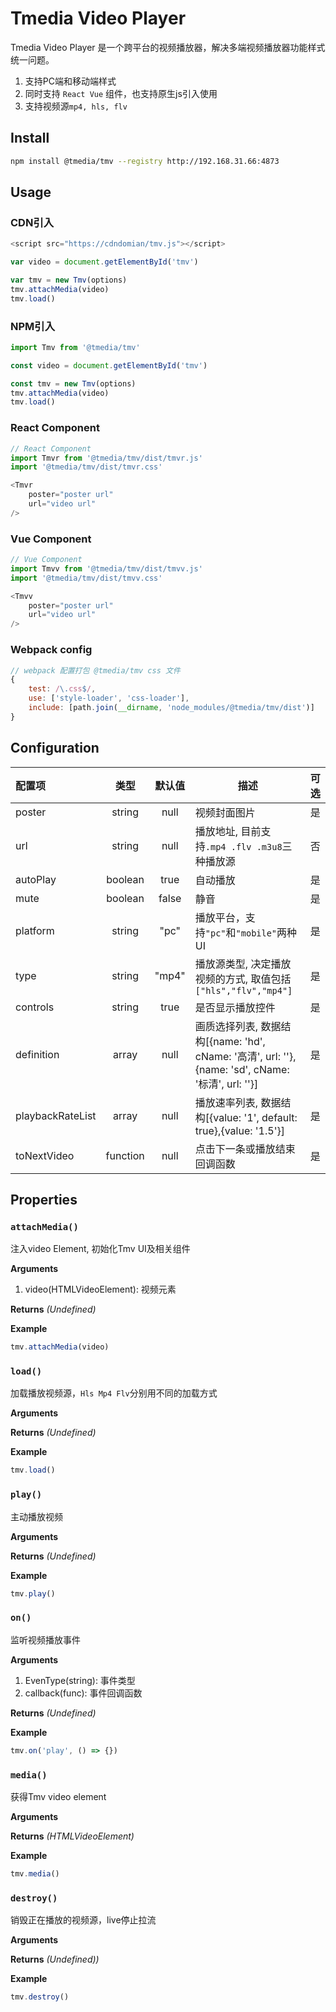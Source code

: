 # Tmedia Video Player

Tmedia Video Player 是一个跨平台的视频播放器，解决多端视频播放器功能样式统一问题。
1. 支持PC端和移动端样式
2. 同时支持 `React Vue` 组件，也支持原生js引入使用
3. 支持视频源`mp4, hls, flv`

## Install

```bash
npm install @tmedia/tmv --registry http://192.168.31.66:4873
```

## Usage

### CDN引入

```javascript
<script src="https://cdndomian/tmv.js"></script>

var video = document.getElementById('tmv')

var tmv = new Tmv(options)
tmv.attachMedia(video)
tmv.load()
```

### NPM引入

```javascript
import Tmv from '@tmedia/tmv'

const video = document.getElementById('tmv')

const tmv = new Tmv(options)
tmv.attachMedia(video)
tmv.load()
```

### React Component

```javascript
// React Component
import Tmvr from '@tmedia/tmv/dist/tmvr.js'
import '@tmedia/tmv/dist/tmvr.css'

<Tmvr
    poster="poster url"
    url="video url"
/>
```

### Vue Component

```javascript
// Vue Component
import Tmvv from '@tmedia/tmv/dist/tmvv.js'
import '@tmedia/tmv/dist/tmvv.css'

<Tmvv
    poster="poster url"
    url="video url"
/>
```

### Webpack config

```javascript
// webpack 配置打包 @tmedia/tmv css 文件
{
    test: /\.css$/,
    use: ['style-loader', 'css-loader'],
    include: [path.join(__dirname, 'node_modules/@tmedia/tmv/dist')]
}
```

## Configuration

| 配置项| 类型| 默认值| 描述 | 可选 |
| :---- | :----: | :----: | ---- | :----: |
| poster| string | null | 视频封面图片 | 是 |
| url | string | null | 播放地址, 目前支持`.mp4 .flv .m3u8`三种播放源 | 否 |
| autoPlay | boolean | true | 自动播放 | 是 |
| mute | boolean | false | 静音 | 是 |
| platform | string | "pc" | 播放平台，支持`"pc"`和`"mobile"`两种UI | 是 |
| type | string | "mp4" | 播放源类型, 决定播放视频的方式, 取值包括`["hls","flv","mp4"] `| 是 |
| controls | string | true | 是否显示播放控件 | 是 |
| definition | array | null | 画质选择列表, 数据结构[{name: 'hd', cName: '高清', url: ''},{name: 'sd', cName: '标清', url: ''}] | 是 |
| playbackRateList | array | null | 播放速率列表, 数据结构[{value: '1', default: true},{value: '1.5'}] | 是 |
| toNextVideo | function | null | 点击下一条或播放结束回调函数 | 是 |


## Properties

### `attachMedia()`
注入video Element, 初始化Tmv UI及相关组件

**Arguments**
1. video(HTMLVideoElement): 视频元素

**Returns**
_(Undefined)_

**Example**
```javascript
tmv.attachMedia(video)
```

### `load()`
加载播放视频源，`Hls Mp4 Flv`分别用不同的加载方式

**Arguments**

**Returns**
_(Undefined)_

**Example**
```javascript
tmv.load()
```

### `play()`
主动播放视频

**Arguments**

**Returns**
_(Undefined)_

**Example**
```javascript
tmv.play()
```

### `on()`
监听视频播放事件

**Arguments**
1. EvenType(string): 事件类型
2. callback(func): 事件回调函数

**Returns**
_(Undefined)_

**Example**
```javascript
tmv.on('play', () => {})
```

### `media()`
获得Tmv video element

**Arguments**

**Returns**
_(HTMLVideoElement)_

**Example**
```javascript
tmv.media()
```

### `destroy()`
销毁正在播放的视频源，live停止拉流

**Arguments**

**Returns**
_(Undefined))_

**Example**
```javascript
tmv.destroy()
```